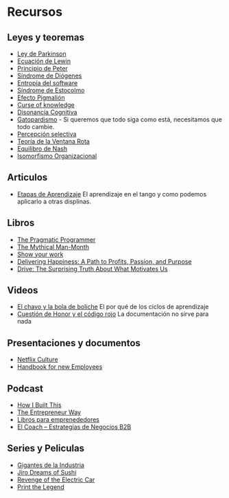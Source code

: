 # Recursos

## Leyes y teoremas

- [Ley de Parkinson](https://en.wikipedia.org/wiki/Parkinson%27s_law)
- [Ecuación de Lewin](https://en.wikipedia.org/wiki/Lewin%27s_equation)
- [Principio de Peter](https://es.wikipedia.org/wiki/Principio_de_Peter)
- [Síndrome de Diógenes](https://en.wikipedia.org/wiki/Diogenes_syndrome) 
- [Entropía del software](https://en.wikipedia.org/wiki/Software_entropy)
- [Síndrome de Estocolmo](http://es.wikipedia.org/wiki/S%C3%ADndrome_de_Estocolmo)
- [Efecto Pigmalión](https://es.wikipedia.org/wiki/Efecto_Pigmali%C3%B3n)
- [Curse of knowledge](https://en.wikipedia.org/wiki/Curse_of_knowledge)
- [Disonancia Cognitiva](https://en.wikipedia.org/wiki/Cognitive_dissonance)
- [Gatopardismo](https://es.wikipedia.org/wiki/El_gatopardo) - Si queremos que todo siga como está, necesitamos que todo cambie.
- [Percepción selectiva](https://es.wikipedia.org/wiki/Percepci%C3%B3n_selectiva)  
- [Teoría de la Ventana Rota](https://en.wikipedia.org/wiki/Broken_windows_theory) 
- [Equilibro de Nash](https://es.wikipedia.org/wiki/Equilibrio_de_Nash)
- [Isomorfismo Organizacional](https://en.wikipedia.org/wiki/Isomorphism_(sociology))

## Articulos
 
- [Etapas de Aprendizaje](http://www.tango.cl/etapas_aprendizaje) El aprendizaje en el tango y como podemos aplicarlo a otras displinas.

## Libros

- [The Pragmatic Programmer](https://www.goodreads.com/book/show/4099.The_Pragmatic_Programmer)
- [The Mythical Man-Month](https://www.goodreads.com/book/show/13629.The_Mythical_Man_Month) 
- [Show your work](https://www.goodreads.com/book/show/18290401-show-your-work)
- [Delivering Happiness: A Path to Profits, Passion, and Purpose](https://www.goodreads.com/book/show/6828896-delivering-happiness)
- [Drive: The Surprising Truth About What Motivates Us](https://www.goodreads.com/book/show/6452796-drive)

## Videos

- [El chavo y la bola de boliche](https://youtu.be/53PbSHuo3j0) El por qué de los ciclos de aprendizaje
- [Cuestión de Honor y el código rojo](https://youtu.be/qNN4PcSnF18) La documentación no sirve para nada

## Presentaciones y documentos

- [Netflix Culture](https://es.slideshare.net/stevenpappas3/netflix-organizational-culture)
- [Handbook for new Employees](http://www.valvesoftware.com/company/Valve_Handbook_LowRes.pdf)

## Podcast

- [How I Built This](https://itunes.apple.com/us/podcast/how-i-built-this-with-guy-raz/id1150510297?mt=2)
- [The Entrepreneur Way](http://theentrepreneurway.com/podcast/)
- [Libros para emprenededores](https://librosparaemprendedores.net/blog/)
- [El Coach – Estrategias de Negocios B2B](https://itunes.apple.com/cl/podcast/el-coach-estrategias-de-negocios-b2b/id942217063?mt=2)

## Series y Peliculas

- [Gigantes de la Industria](http://www.imdb.com/title/tt2167393)
- [Jiro Dreams of Sushi](http://www.imdb.com/title/tt1772925)
- [Revenge of the Electric Car](http://www.imdb.com/title/tt1413496)
- [Print the Legend](http://www.imdb.com/title/tt3557464/)
